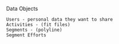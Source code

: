 Data Objects

    Users - personal data they want to share 
    Activities - (fit files)
    Segments - (polyline)
    Segment Efforts
